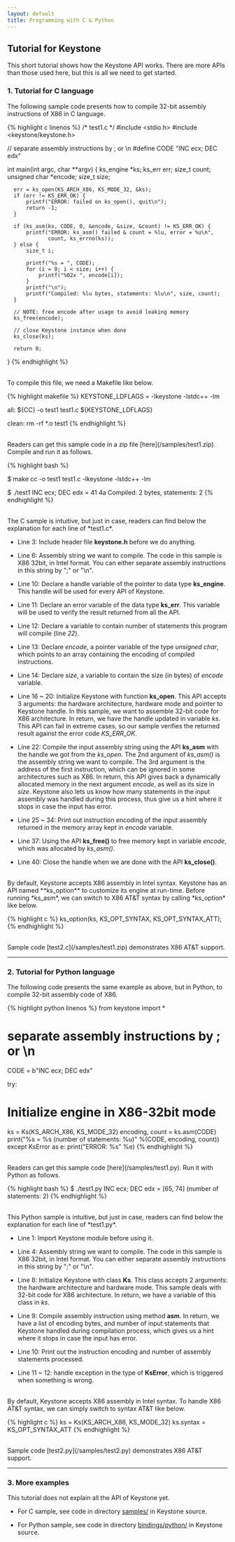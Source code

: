 ```yaml
---
layout: default
title: Programming with C & Python
---
```


## Tutorial for Keystone

This short tutorial shows how the Keystone API works. There are more APIs than those used here, but this is all we need to get started.

### 1. Tutorial for C language

The following sample code presents how to compile 32-bit assembly instructions of X86 in C language.

{% highlight c linenos %}
  /* test1.c */
  #include <stdio.h>
  #include <keystone/keystone.h>
  
  // separate assembly instructions by ; or \n
  #define CODE "INC ecx; DEC edx"
  
  int main(int argc, char **argv)
  {
      ks_engine *ks;
      ks_err err;
      size_t count;
      unsigned char *encode;
      size_t size;
  
      err = ks_open(KS_ARCH_X86, KS_MODE_32, &ks);
      if (err != KS_ERR_OK) {
          printf("ERROR: failed on ks_open(), quit\n");
          return -1;
      }
  
      if (ks_asm(ks, CODE, 0, &encode, &size, &count) != KS_ERR_OK) {
          printf("ERROR: ks_asm() failed & count = %lu, error = %u\n",
		         count, ks_errno(ks));
      } else {
          size_t i;
  
          printf("%s = ", CODE);
          for (i = 0; i < size; i++) {
              printf("%02x ", encode[i]);
          }
          printf("\n");
          printf("Compiled: %lu bytes, statements: %lu\n", size, count);
      }
  
      // NOTE: free encode after usage to avoid leaking memory
      ks_free(encode);
  
      // close Keystone instance when done
      ks_close(ks);
  
      return 0;
  }
{% endhighlight %}

<br>
To compile this file, we need a Makefile like below.

{% highlight makefile %}
KEYSTONE_LDFLAGS = -lkeystone -lstdc++ -lm

all:
	${CC} -o test1 test1.c ${KEYSTONE_LDFLAGS}

clean:
	rm -rf *.o test1
{% endhighlight %}


<br>
Readers can get this sample code in a zip file [here](/samples/test1.zip). Compile and run it as follows.

{% highlight bash %}

$ make
cc -o test1 test1.c -lkeystone -lstdc++ -lm

$ ./test1
INC ecx; DEC edx = 41 4a 
Compiled: 2 bytes, statements: 2
{% endhighlight %}

<br>
The C sample is intuitive, but just in case, readers can find below the explanation for each line of *test1.c*.

- Line 3: Include header file **keystone.h** before we do anything.

- Line 6: Assembly string we want to compile. The code in this sample is X86 32bit, in Intel format. You can either separate assembly instructions in this string by ";" or "\n".

- Line 10: Declare a handle variable of the pointer to data type **ks_engine**. This handle will be used for every API of Keystone.

- Line 11: Declare an error variable of the data type **ks_err**. This variable will be used to verify the result returned from all the API.

- Line 12: Declare a variable to contain number of statements this program will compile (line *22*).

- Line 13: Declare *encode*, a pointer variable of the type *unsigned char*, which points to an array containing the encoding of compiled instructions.

- Line 14: Declare *size*, a variable to contain the size (in bytes) of *encode* variable.

- Line 16 ~ 20: Initialize Keystone with function **ks_open**. This API accepts 3 arguments: the hardware architecture, hardware mode and pointer to Keystone handle. In this sample, we want to assemble 32-bit code for X86 architecture. In return, we have the handle updated in variable *ks*. This API can fail in extreme cases, so our sample verifies the returned result against the error code *KS_ERR_OK*.

- Line 22: Compile the input assembly string using the API **ks_asm** with the handle we got from the *ks_open*. The 2nd argument of *ks_asm()* is the assembly string we want to compile. The 3rd argument is the address of the first instruction, which can be ignored in some architectures such as X86. In return, this API gives back a dynamically allocated memory in the next argument *encode*, as well as its size in *size*. Keystone also lets us know how many statements in the input assembly was handled during this process, thus give us a hint where it stops in case the input has error.

- Line 25 ~ 34: Print out instruction encoding of the input assembly returned in the memory array kept in *encode* variable.

- Line 37: Using the API **ks_free()** to free memory kept in variable *encode*, which was allocated by *ks_asm()*.

- Line 40: Close the handle when we are done with the API **ks_close()**.

<br>
By default, Keystone accepts X86 assembly in Intel syntax. Keystone has an API named **ks_option** to customize its engine at run-time. Before running *ks_asm*, we can switch to X86 AT&T syntax by calling *ks_option* like below.

{% highlight c %}
    ks_option(ks, KS_OPT_SYNTAX, KS_OPT_SYNTAX_ATT);
{% endhighlight %}

<br>
Sample code [test2.c](/samples/test1.zip) demonstrates X86 AT&T support.

---

### 2. Tutorial for Python language

The following code presents the same example as above, but in Python, to compile 32-bit assembly code of X86.

{% highlight python linenos %}
 from keystone import *

 # separate assembly instructions by ; or \n
 CODE = b"INC ecx; DEC edx"
 
 try:
   # Initialize engine in X86-32bit mode
   ks = Ks(KS_ARCH_X86, KS_MODE_32)
   encoding, count = ks.asm(CODE)
   print("%s = %s (number of statements: %u)" %(CODE, encoding, count))
 except KsError as e:
   print("ERROR: %s" %e)
{% endhighlight %}

<br>
Readers can get this sample code [here](/samples/test1.py). Run it with Python as follows.

{% highlight bash %}
$ ./test1.py
INC ecx; DEC edx = [65, 74] (number of statements: 2)
{% endhighlight %}

<br>
This Python sample is intuitive, but just in case, readers can find below the explanation for each line of *test1.py*.

- Line 1: Import Keystone module before using it.

- Line 4: Assembly string we want to compile. The code in this sample is X86 32bit, in Intel format. You can either separate assembly instructions in this string by ";" or "\n".

- Line 8: Initialize Keystone with class **Ks**. This class accepts 2 arguments: the hardware architecture and hardware mode. This sample deals with 32-bit code for X86 architecture. In return, we have a variable of this class in *ks*.

- Line 9: Compile assembly instruction using method **asm**. In return, we have a list of encoding bytes, and number of input statements that Keystone handled during compilation process, which gives us a hint where it stops in case the input has error. 

- Line 10: Print out the instruction encoding and number of assembly statements processed.

- Line 11 ~ 12: handle exception in the type of **KsError**, which is triggered when something is wrong.

<br>
By default, Keystone accepts X86 assembly in Intel syntax. To handle X86 AT&T syntax, we can simply switch to syntax AT&T like below.

{% highlight c %}
   ks = Ks(KS_ARCH_X86, KS_MODE_32)
   ks.syntax = KS_OPT_SYNTAX_ATT
{% endhighlight %}

<br>
Sample code [test2.py](/samples/test2.py) demonstrates X86 AT&T support.

---

### 3. More examples

This tutorial does not explain all the API of Keystone yet.

- For C sample, see code in directory [samples/](https://github.com/keystone-engine/keystone/tree/master/samples) in Keystone source.

- For Python sample, see code in directory [bindings/python/](https://github.com/keystone-engine/keystone/tree/master/bindings/python) in Keystone source.


